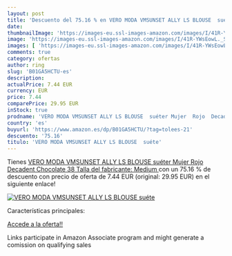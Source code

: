 ```yaml
---
layout: post
title: 'Descuento del 75.16 % en VERO MODA VMSUNSET ALLY LS BLOUSE  suéte'
date: 
thumbnailImage: 'https://images-eu.ssl-images-amazon.com/images/I/41R-YWsEowL._SL200_.jpg'
image: 'https://images-eu.ssl-images-amazon.com/images/I/41R-YWsEowL._SL200_.jpg'
images: [ 'https://images-eu.ssl-images-amazon.com/images/I/41R-YWsEowL._SL200_.jpg' ]
comments: true
category: ofertas
author: ring
slug: 'B01GA5HCTU-es'
description:
actualPrice: 7.44 EUR
currency: EUR
price: 7.44
comparePrice: 29.95 EUR
inStock: true
prodname: 'VERO MODA VMSUNSET ALLY LS BLOUSE  suéter Mujer  Rojo  Decadent Chocolate   38  Talla del fabricante: Medium '
country: 'es'
buyurl: 'https://www.amazon.es/dp/B01GA5HCTU/?tag=tolees-21'
descuento: '75.16'
titulo: 'VERO MODA VMSUNSET ALLY LS BLOUSE  suéte'
---
```


Tienes [VERO MODA VMSUNSET ALLY LS BLOUSE  suéter Mujer  Rojo  Decadent Chocolate   38  Talla del fabricante: Medium ](https://www.amazon.es/dp/B01GA5HCTU/?tag=tolees-21) con un 75.16 % de descuento con precio de oferta de 7.44 EUR (original: 29.95 EUR) en el siguiente enlace!

[![VERO MODA VMSUNSET ALLY LS BLOUSE  suéte](https://images-eu.ssl-images-amazon.com/images/I/41R-YWsEowL._SL200_.jpg)](https://www.amazon.es/dp/B01GA5HCTU/?tag=tolees-21)

Características principales:


[Accede a la oferta!!](https://www.amazon.es/dp/B01GA5HCTU/?tag=tolees-21)

Links participate in Amazon Associate program and might generate a comission on qualifying sales


